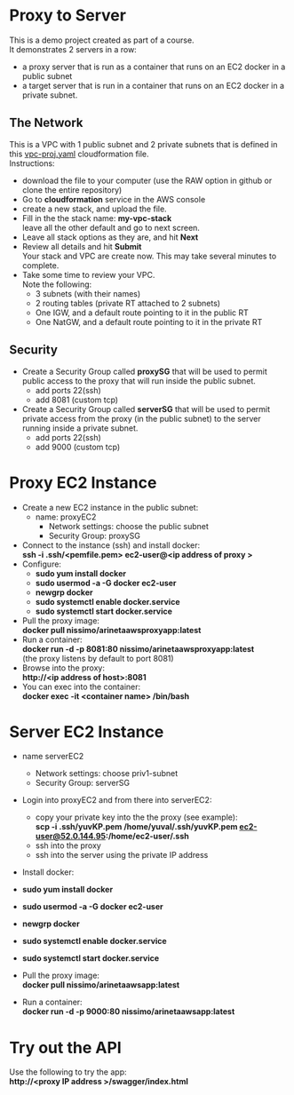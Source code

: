 # Proxy to Server

This is a demo project created as part of a course.  
It demonstrates 2 servers in a row:
- a proxy server that is run as a container that runs on an EC2 docker in a public subnet
- a target server that is run in a container that runs on an EC2 docker in a private subnet.

## The Network

This is a VPC with 1 public subnet and 2 private subnets that is defined in this [vpc-proj.yaml](https://github.com/YuvalShaul/aws/blob/main/VPC/vpc-proj.yaml) cloudformation file.  
Instructions:  
- download the file to your computer (use the RAW option in github or clone the entire repository)
- Go to **cloudformation** service in the AWS console
- create a new stack, and upload the file.
- Fill in the the stack name: **my-vpc-stack**  
leave all the other default and go to next screen.
- Leave all stack options as they are, and hit **Next**
- Review all details and hit **Submit**  
Your stack and VPC are create now. This may take several minutes to complete.
- Take some time to review your VPC.  
Note the following:  
  - 3 subnets (with their names)
  - 2 routing tables (private RT attached to 2 subnets)
  - One IGW, and a default route pointing to it in the public RT
  - One NatGW, and a default route pointing to it in the private RT
  
## Security

- Create a Security Group called **proxySG** that will be used to permit public access to the proxy that will run inside the public subnet.  
  - add ports 22(ssh) 
  - add 8081 (custom tcp)
- Create a Security Group called **serverSG** that will be used to permit private access from the proxy (in the public subnet) to the server running inside a private subnet.  
  - add ports 22(ssh)
  - add 9000 (custom tcp)


# Proxy EC2 Instance

- Create a new EC2 instance in the public subnet:
  - name:  proxyEC2
    - Network settings:  choose the public subnet
    - Security Group: proxySG
- Connect to the instance (ssh) and install docker:  
**ssh -i .ssh/\<pemfile.pem\>  ec2-user@\<ip address of proxy \>**
- Configure:
  - **sudo yum install docker**
  - **sudo usermod -a -G docker ec2-user**
  - **newgrp docker**
  - **sudo systemctl enable docker.service**
  - **sudo systemctl start docker.service**
- Pull the proxy image:  
**docker pull nissimo/arinetaawsproxyapp:latest**
- Run a container:  
**docker run -d -p 8081:80 nissimo/arinetaawsproxyapp:latest**  
(the proxy listens by default to port 8081)
- Browse into the proxy:  
**http://\<ip address of host\>:8081**
- You can exec into the container:  
**docker exec -it \<container name\> /bin/bash**

# Server EC2 Instance

  - name serverEC2
    - Network settings: choose priv1-subnet
    - Security Group: serverSG

  - Login into proxyEC2 and from there into serverEC2:
    - copy your private key into the the proxy (see example):  
    **scp -i .ssh/yuvKP.pem /home/yuval/.ssh/yuvKP.pem   ec2-user@52.0.144.95:/home/ec2-user/.ssh**
    - ssh into the proxy
    - ssh into the server using the private IP address
  - Install docker:  
  - **sudo yum install docker**
  - **sudo usermod -a -G docker ec2-user**
  - **newgrp docker**
  - **sudo systemctl enable docker.service**
  - **sudo systemctl start docker.service**
  - Pull the proxy image:  
**docker pull nissimo/arinetaawsapp:latest**
  - Run a container:  
  **docker run -d -p 9000:80 nissimo/arinetaawsapp:latest**

# Try out the API

Use the following to try the app:  
**http://\<proxy IP address \>/swagger/index.html**

